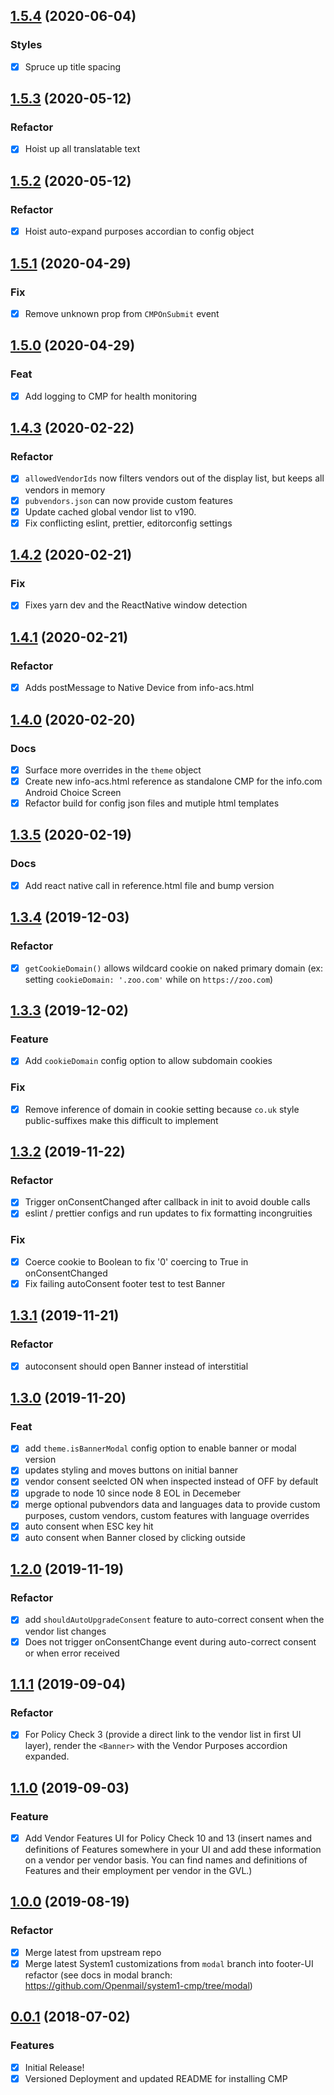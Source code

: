 ## [1.5.4](https://github.com/openmail/system1-cmp/compare/v1.5.3...v1.5.4) (2020-06-04)

### Styles

- [x] Spruce up title spacing

## [1.5.3](https://github.com/openmail/system1-cmp/compare/v1.5.2...v1.5.3) (2020-05-12)

### Refactor

- [x] Hoist up all translatable text

## [1.5.2](https://github.com/openmail/system1-cmp/compare/v1.5.1...v1.5.2) (2020-05-12)

### Refactor

- [x] Hoist auto-expand purposes accordian to config object

## [1.5.1](https://github.com/openmail/system1-cmp/compare/v1.5.0...v1.5.1) (2020-04-29)

### Fix

- [x] Remove unknown prop from `CMPOnSubmit` event

## [1.5.0](https://github.com/openmail/system1-cmp/compare/v1.4.3...v1.5.0) (2020-04-29)

### Feat

- [x] Add logging to CMP for health monitoring

## [1.4.3](https://github.com/openmail/system1-cmp/compare/v1.4.2...v1.4.3) (2020-02-22)

### Refactor

- [x] `allowedVendorIds` now filters vendors out of the display list, but keeps all vendors in memory
- [x] `pubvendors.json` can now provide custom features
- [x] Update cached global vendor list to v190.
- [x] Fix conflicting eslint, prettier, editorconfig settings

<a name="1.4.2"></a>

## [1.4.2](https://github.com/openmail/system1-cmp/compare/v1.4.1...v1.4.2) (2020-02-21)

### Fix

- [x] Fixes yarn dev and the ReactNative window detection

<a name="1.4.1"></a>

## [1.4.1](https://github.com/openmail/system1-cmp/compare/v1.4.0...v1.4.1) (2020-02-21)

### Refactor

- [x] Adds postMessage to Native Device from info-acs.html

<a name="1.4.0"></a>

## [1.4.0](https://github.com/openmail/system1-cmp/compare/v1.3.5...v1.4.0) (2020-02-20)

### Docs

- [x] Surface more overrides in the `theme` object
- [x] Create new info-acs.html reference as standalone CMP for the info.com Android Choice Screen
- [x] Refactor build for config json files and mutiple html templates

<a name="1.3.5"></a>

## [1.3.5](https://github.com/openmail/system1-cmp/compare/v1.3.4...v1.3.5) (2020-02-19)

### Docs

- [x] Add react native call in reference.html file and bump version

<a name="1.3.4"></a>

## [1.3.4](https://github.com/openmail/system1-cmp/compare/v1.3.3...v1.3.4) (2019-12-03)

### Refactor

- [x] `getCookieDomain()` allows wildcard cookie on naked primary domain (ex: setting `cookieDomain: '.zoo.com'` while on `https://zoo.com`)

<a name="1.3.3"></a>

## [1.3.3](https://github.com/openmail/system1-cmp/compare/v1.3.2...v1.3.3) (2019-12-02)

### Feature

- [x] Add `cookieDomain` config option to allow subdomain cookies

### Fix

- [x] Remove inference of domain in cookie setting because `co.uk` style public-suffixes make this difficult to implement

<a name="1.3.2"></a>

## [1.3.2](https://github.com/openmail/system1-cmp/compare/v1.3.1...v1.3.2) (2019-11-22)

### Refactor

- [x] Trigger onConsentChanged after callback in init to avoid double calls
- [x] eslint / prettier configs and run updates to fix formatting incongruities

### Fix

- [x] Coerce cookie to Boolean to fix '0' coercing to True in onConsentChanged
- [x] Fix failing autoConsent footer test to test Banner

<a name="1.3.1"></a>

## [1.3.1](https://github.com/openmail/system1-cmp/compare/v1.3.0...v1.3.1) (2019-11-21)

### Refactor

- [x] autoconsent should open Banner instead of interstitial

<a name="1.3.0"></a>

## [1.3.0](https://github.com/openmail/system1-cmp/compare/v1.2.0...v1.3.0) (2019-11-20)

### Feat

- [x] add `theme.isBannerModal` config option to enable banner or modal version
- [x] updates styling and moves buttons on initial banner
- [x] vendor consent seelcted ON when inspected instead of OFF by default
- [x] upgrade to node 10 since node 8 EOL in Decemeber
- [x] merge optional pubvendors data and languages data to provide custom purposes, custom vendors, custom features with language overrides
- [x] auto consent when ESC key hit
- [x] auto consent when Banner closed by clicking outside

<a name="1.2.0"></a>

## [1.2.0](https://github.com/openmail/system1-cmp/compare/v1.1.1...v1.2.0) (2019-11-19)

### Refactor

- [x] add `shouldAutoUpgradeConsent` feature to auto-correct consent when the vendor list changes
- [x] Does not trigger onConsentChange event during auto-correct consent or when error received

<a name="1.1.1"></a>

## [1.1.1](https://github.com/openmail/system1-cmp/compare/v1.1.0...v1.1.1) (2019-09-04)

### Refactor

- [x] For Policy Check 3 (provide a direct link to the vendor list in first UI layer), render the `<Banner>` with the Vendor Purposes accordion expanded.

<a name="1.1.0"></a>

## [1.1.0](https://github.com/openmail/system1-cmp/compare/v1.0.0...v1.1.0) (2019-09-03)

### Feature

- [x] Add Vendor Features UI for Policy Check 10 and 13 (insert names and definitions of Features somewhere in your UI and add these information on a vendor per vendor basis. You can find names and definitions of Features and their employment per vendor in the GVL.)

<a name="1.0.0"></a>

## [1.0.0](https://github.com/openmail/system1-cmp/compare/v0.0.1...v1.0.0) (2019-08-19)

### Refactor

- [x] Merge latest from upstream repo
- [x] Merge latest System1 customizations from `modal` branch into footer-UI refactor (see docs in modal branch: https://github.com/Openmail/system1-cmp/tree/modal)

<a name="0.0.1"></a>

## [0.0.1](https://github.com/openmail/system1-cmp/compare/v0.0.0...v0.0.1) (2018-07-02)

### Features

- [x] Initial Release!
- [x] Versioned Deployment and updated README for installing CMP
